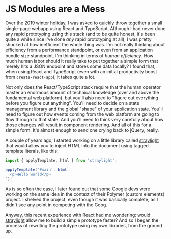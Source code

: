 # JS Modules are a Mess

Over the 2019 winter holiday, I was asked to quickly throw together a small single-page webapp using React and TypeScript. Although I had never done any rapid prototyping using this stack (and to be quite honest, it's been quite a while since I've done *any* rapid prototyping at all), I was pretty shocked at how inefficient the whole thing was. I'm not really thinking about efficiency from a performance standpoint, or even from an application bundle size standpoint. I'm thinking in terms of *human efficiency*. How much human labor should it really take to put together a simple form that merely hits a JSON endpoint and stores some data locally? I found that, when using React and TypeScript (even with an initial productivity boost from `create-react-app`), it takes quite a lot.

Not only does the React/TypeScript stack require that the human operator master an enormous amount of technical knowledge (over and above the fundamental web platform), but you'll also need to "figure out everything before you figure out anything". You'll need to decide on a state management library and the global "shape" of your application state. You'll need to figure out how events coming from the web platform are going to flow through to that state. And you'll need to think very carefully about how those changes will result in component rendering. And all of this for a simple form. It's almost enough to send one crying back to jQuery, really.

A couple of years ago, I started working on a little library called [straylight](https://github.com/zenparsing/straylight) that would allow you to inject HTML into the document using tagged template literals, like this:

```js
import { applyTemplate, html } from 'straylight';

applyTemplate('#main', html`
  <p>Hello world</p>
`);
```

As is so often the case, I later found out that some Google devs were working on the same idea in the context of their Polymer (custom elements) project. I shelved the project, even though it was basically complete, as I didn't see any point in competing with the Goog.

Anyway, this recent experience with React had me wondering: would [straylight](https://github.com/zenparsing/straylight) allow me to build a simple prototype faster? And so I began the process of rewriting the prototype using my own libraries, from the ground up.
